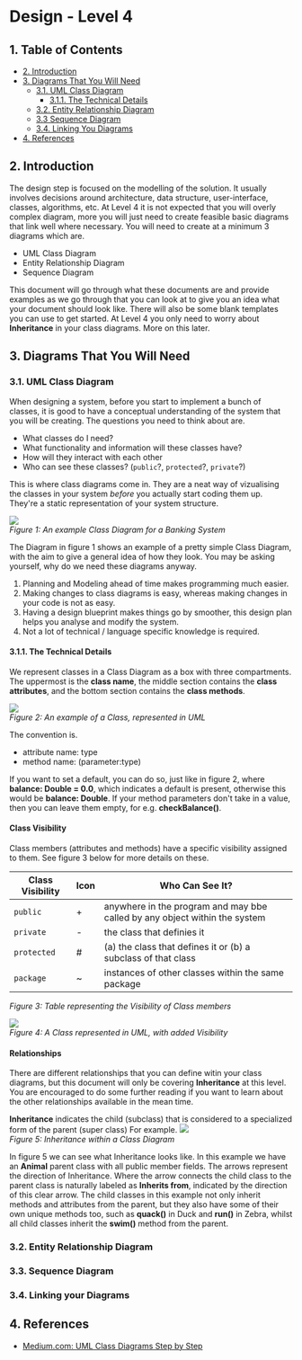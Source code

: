 # Design - Level 4 <!-- omit in toc -->

## 1. Table of Contents
- [2. Introduction](#2-introduction)
- [3. Diagrams That You Will Need](#3-diagrams-that-you-will-need)
  - [3.1. UML Class Diagram](#31-uml-class-diagram)
    - [3.1.1. The Technical Details](#311-the-technical-details)
  - [3.2. Entity Relationship Diagram](#32-entity-relationship-diagram)
  - [3.3 Sequence Diagram](#33-sequence-diagram)
  - [3.4. Linking You Diagrams](#34-linking-your-diagrams)
- [4. References](#4-references)  

## 2. Introduction
The design step is focused on the modelling of the solution. It usually involves decisions around architecture, data structure, user-interface, classes, algorithms, etc. At Level 4 it is not expected that you will overly complex diagram, more you will just need to create feasible basic diagrams that link well where necessary. You will need to create at a minimum 3 diagrams which are.

* UML Class Diagram
* Entity Relationship Diagram
* Sequence Diagram

This document will go through what these documents are and provide examples as we go through that you can look at to give you an idea what your document should look like. There will also be some blank templates you can use to get started. At Level 4 you only need to worry about **Inheritance** in your class diagrams. More on this later.

## 3. Diagrams That You Will Need
### 3.1. UML Class Diagram
When designing a system, before you start to implement a bunch of classes, it is good to have a conceptual understanding of the system that you will be creating. The questions you need to think about are.

* What classes do I need?
* What functionality and information will these classes have?
* How will they interact with each other
* Who can see these classes? (`public`?, `protected`?, `private`?)  

This is where class diagrams come in. They are a neat way of vizualising the classes in your system *before* you actually start coding them up. They're a static representation of your system structure.  

![](https://miro.medium.com/max/847/1*TYRSuON0vVxy8olllrBVEw.png)  
*Figure 1: An example Class Diagram for a Banking System*  

The Diagram in figure 1 shows an example of a pretty simple Class Diagram, with the aim to give a general idea of how they look. You may be asking yourself, why do we need these diagrams anyway.

1. Planning and Modeling ahead of time makes programming much easier.  
2. Making changes to class diagrams is easy, whereas making changes in your code is not as easy.  
3. Having a design blueprint makes things go by smoother, this design plan helps you analyse and modify the system.  
4. Not a lot of technical / language specific knowledge is required.  

#### 3.1.1. The Technical Details
We represent classes in a Class Diagram as a box with three compartments. The uppermost is the **class name**, the middle section contains the **class attributes**, and the bottom section contains the **class methods**.


![](https://miro.medium.com/max/552/1*vY53qi20_IryBWOBDnCHpg.png)  
*Figure 2: An example of a Class, represented in UML*  

The convention is.
* attribute name: type
* method name: (parameter:type)  

If you want to set a default, you can do so, just like in figure 2, where **balance: Double = 0.0**, which indicates a default is present, otherwise this would be **balance: Double**. If your method parameters don't take in a value, then you can leave them empty, for e.g. **checkBalance()**.  

#### Class Visibility  
Class members (attributes and methods) have a specific visibility assigned to them. See figure 3 below for more details on these.

|         Class Visibility      | Icon |                             Who Can See It?                                | 
|-------------------------------|------|----------------------------------------------------------------------------|
|            `public`           |   +  | anywhere in the program and may bbe called by any object within the system |
|           `private`           |   -  | the class that definies it                                                 |
|          `protected`          |   #  | (a) the class that defines it or (b) a subclass of that class              |
|          `package`            |   ~  | instances of other classes within the same package                         |  

*Figure 3: Table representing the Visibility of Class members*  

![](https://miro.medium.com/max/547/1*TPgpSIX9iP8L9yYHH6CRfA.png)  
*Figure 4: A Class represented in UML, with added Visibility*

#### Relationships
There are different relationships that you can define witin your class diagrams, but this document will only be covering **Inheritance** at this level. You are encouraged to do some further reading if you want to learn about the other relationships available in the mean time.  

**Inheritance** indicates the child (subclass) that is considered to a specialized form of the parent (super class) For example.
![](https://miro.medium.com/max/847/1*szU8ngrWSXmBNPYReMyK5w.png)  
*Figure 5: Inheritance within a Class Diagram*  

In figure 5 we can see what Inheritance looks like. In this example we have an **Animal** parent class with all public member fields. The arrows represent the direction of Inheritance. Where the arrow connects the child class to the parent class is naturally labeled as **Inherits from**, indicated by the direction of this clear arrow. The child classes in this example not only inherit methods and attributes from the parent, but they also have some of their own unique methods too, such as **quack()** in Duck and **run()** in Zebra, whilst all child classes inherit the **swim()** method from the parent. 

### 3.2. Entity Relationship Diagram

### 3.3. Sequence Diagram

### 3.4. Linking your Diagrams

## 4. References
- [Medium.com: UML Class Diagrams Step by Step](https://medium.com/@smagid_allThings/uml-class-diagrams-tutorial-step-by-step-520fd83b300b)
